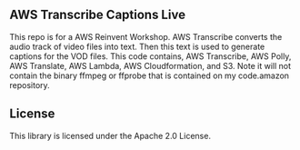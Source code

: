 ## AWS Transcribe Captions Live

This repo is for a AWS Reinvent Workshop. AWS Transcribe converts the audio track of video files into text. Then this text is used to generate captions for the VOD files. This code contains, AWS Transcribe, AWS Polly, AWS Translate, AWS Lambda, AWS Cloudformation, and S3. Note it will not contain the binary ffmpeg or ffprobe that is contained on my code.amazon repository.

## License

This library is licensed under the Apache 2.0 License. 
